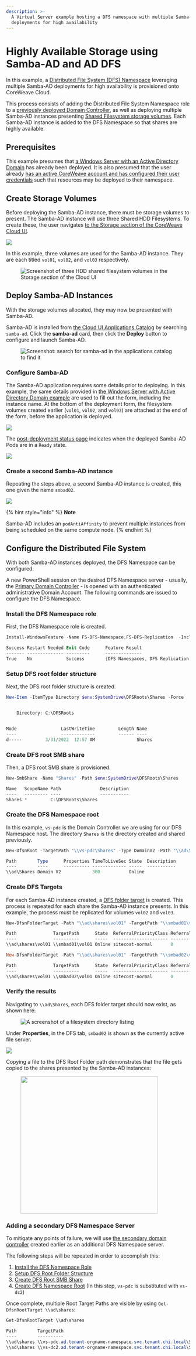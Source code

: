 ```yaml
---
description: >-
  A Virtual Server example hosting a DFS namespace with multiple Samba-AD
  deployments for high availability
---
```


# Highly Available Storage using Samba-AD and AD DFS

In this example, a [Distributed File System (DFS) Namespace](https://docs.microsoft.com/en-us/windows-server/storage/dfs-namespaces/dfs-overview) leveraging multiple Samba-AD deployments for high availability is provisioned onto CoreWeave Cloud.

This process consists of adding the Distributed File System Namespace role to a [previously deployed Domain Controller](./), as well as deploying multiple Samba-AD instances presenting [Shared Filesystem storage volumes](../../../storage/storage/). Each Samba-AD instance is added to the DFS Namespace so that shares are highly available.

## Prerequisites

This example presumes that [a Windows Server with an Active Directory Domain](./) has already been deployed. It is also presumed that the user already [has an active CoreWeave account and has configured their user credentials](../../../coreweave-kubernetes/getting-started.md#create-an-account) such that resources may be deployed to their namespace.

## Create Storage Volumes

Before deploying the Samba-AD instance, there must be storage volumes to present. The Samba-AD instance will use three Shared HDD Filesystems. To create these, the user navigates [to the Storage section of the CoreWeave Cloud UI](../../../storage/storage/using-storage-cloud-ui.md#create-a-new-storage-volume).

![](<../../../.gitbook/assets/image (79) (1).png>)

In this example, three volumes are used for the Samba-AD instance. They are each titled `vol01`, `vol02`, and `vol03` respectively.

<figure><img src="../../../.gitbook/assets/image (57) (1).png" alt="Screenshot of three HDD shared filesystem volumes in the Storage section of the Cloud UI"><figcaption></figcaption></figure>

## Deploy Samba-AD Instances

With the storage volumes allocated, they may now be presented with Samba-AD.

Samba-AD is installed from [the Cloud UI Applications Catalog](../../../coreweave-kubernetes/applications-catalog.md) by searching `samba-ad`. Click the **samba-ad** card, then click the **Deploy** button to configure and launch Samba-AD.

<figure><img src="../../../.gitbook/assets/image (3).png" alt="Screenshot: search for samba-ad in the applications catalog to find it"><figcaption></figcaption></figure>

### Configure Samba-AD

The Samba-AD application requires some details prior to deploying. In this example, the same details provided in [the Windows Server with Active Directory Domain example](./) are used to fill out the form, including the instance name. At the bottom of the deployment form, the filesystem volumes created earlier (`vol01`, `vol02`, and `vol03`) are attached at the end of the form, before the application is deployed.

![](<../../../.gitbook/assets/image (68) (2).png>)

The [post-deployment status page](../../../../virtual-servers/deployment-methods/coreweave-apps.md#cloud-ui-tools) indicates when the deployed Samba-AD Pods are in a `Ready` state.

![](<../../../.gitbook/assets/image (121).png>)

### Create a second Samba-AD instance

Repeating the steps above, a second Samba-AD instance is created, this one given the name `smbad02`.

![](<../../../.gitbook/assets/image (74) (1).png>)

{% hint style="info" %}
**Note**

Samba-AD includes an `podAntiAffinity` to prevent multiple instances from being scheduled on the same compute node.
{% endhint %}

## Configure the Distributed File System

With both Samba-AD instances deployed, the DFS Namespace can be configured.

A new PowerShell session on the desired DFS Namespace server - usually, the [Primary Domain Controller](./#create-a-primary-domain-controller-pdc) -  is opened with an authenticated administrative Domain Account. The following commands are issued to configure the DFS Namespace.

### Install the DFS Namespace role

First, the DFS Namespace role is created.

```powershell
Install-WindowsFeature -Name FS-DFS-Namespace,FS-DFS-Replication  -IncludeManagementTools

Success Restart Needed Exit Code      Feature Result
------- -------------- ---------      --------------
True    No             Success        {DFS Namespaces, DFS Replication, DFS Mana...
```

### Setup DFS root folder structure

Next, the DFS root folder structure is created.

```powershell
New-Item -ItemType Directory $env:SystemDrive\DFSRoots\Shares -Force


    Directory: C:\DFSRoots


Mode                 LastWriteTime         Length Name
----                 -------------         ------ ----
d-----         3/31/2022  12:57 AM                Shares
```

### Create DFS root SMB share

Then, a DFS root SMB share is provisioned.

```powershell
New-SmbShare -Name "Shares" -Path $env:SystemDrive\DFSRoots\Shares

Name   ScopeName Path               Description
----   --------- ----               -----------
Shares *         C:\DFSRoots\Shares
```

### Create the DFS Namespace root

In this example, `vs-pdc` is the Domain Controller we are using for our DFS Namespace host. The directory `Shares` is the directory created and shared previously.

```powershell
New-DfsnRoot -TargetPath "\\vs-pdc\Shares" -Type DomainV2 -Path "\\ad\Shares"

Path        Type      Properties TimeToLiveSec State  Description
----        ----      ---------- ------------- -----  -----------
\\ad\Shares Domain V2            300           Online
```

### Create DFS Targets

For each Samba-AD instance created, a [DFS folder target](https://learn.microsoft.com/en-us/windows-server/storage/dfs-namespaces/add-folder-targets) is created. This process is repeated for each share the Samba-AD instance presents. In this example, the process must be replicated for volumes `vol02` and `vol03`.

```powershell
New-DfsnFolderTarget -Path "\\ad\shares\vol01" -TargetPath "\\smbad01\vol01"

Path              TargetPath      State  ReferralPriorityClass ReferralPriorityRank
----              ----------      -----  --------------------- --------------------
\\ad\shares\vol01 \\smbad01\vol01 Online sitecost-normal       0

New-DfsnFolderTarget -Path "\\ad\shares\vol01" -TargetPath "\\smbad02\vol01"

Path              TargetPath      State  ReferralPriorityClass ReferralPriorityRank
----              ----------      -----  --------------------- --------------------
\\ad\shares\vol01 \\smbad02\vol01 Online sitecost-normal       0
```

### Verify the results

Navigating to `\\ad\Shares`, each DFS folder target should now exist, as shown here:

<figure><img src="../../../.gitbook/assets/image (88).png" alt="A screenshot of a filesystem directory listing"><figcaption></figcaption></figure>

Under **Properties**, in the DFS tab, `smbad02` is shown as the currently active file server.

![](<../../../.gitbook/assets/image (62) (2).png>)

Copying a file to the DFS Root Folder path demonstrates that the file gets copied to the shares presented by the Samba-AD instances:

<figure><img src="../../../.gitbook/assets/image (2).png" alt="" width="375"><figcaption></figcaption></figure>

### Adding a secondary DFS Namespace Server

To mitigate any points of failure, we will use [the secondary domain controller](./#add-a-secondary-domain-controller) created earlier as an additional DFS Namespace server.

The following steps will be repeated in order to accomplish this:

1. [Install the DFS Namespace Role](highly-available-storage-using-samba-ad-and-ad-dfs.md#install-the-dfs-namespace-role)
2. [Setup DFS Root Folder Structure](highly-available-storage-using-samba-ad-and-ad-dfs.md#setup-dfs-root-folder-structure)
3. [Create DFS Root SMB Share](highly-available-storage-using-samba-ad-and-ad-dfs.md#create-dfs-root-smb-share)
4. [Create DFS Namespace Root](highly-available-storage-using-samba-ad-and-ad-dfs.md#create-dfs-namespace-root) (In this step, `vs-pdc` is substituted with `vs-dc2`)

Once complete, multiple Root Target Paths are visible by using `Get-DfsnRootTarget \\ad\shares`:

```powershell
Get-DfsnRootTarget \\ad\shares

Path        TargetPath                                                           State  ReferralPriorityClass ReferralPriorityRank
----        ----------                                                           -----  --------------------- --------------------
\\ad\shares \\vs-pdc.ad.tenant-orgname-namespace.svc.tenant.chi.local\Shares Online sitecost-normal       0
\\ad\shares \\vs-dc2.ad.tenant-orgname-namespace.svc.tenant.chi.local\Shares Online sitecost-normal       0
```
